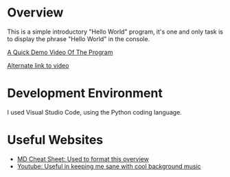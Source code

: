# Overview

This is a simple introductory "Hello World" program, it's one and only task is to display the phrase "Hello World" in the console.

[A Quick Demo Video Of The Program](https://youtu.be/JfWK4nZ2HaU)

[Alternate link to video](https://streamable.com/9vycz5)

# Development Environment

I used Visual Studio Code, using the Python coding language.

# Useful Websites
* [MD Cheat Sheet: Used to format this overview](https://www.markdownguide.org/cheat-sheet/)
* [Youtube: Useful in keeping me sane with cool background music](https://www.youtube.com/watch?v=dQw4w9WgXcQ)
